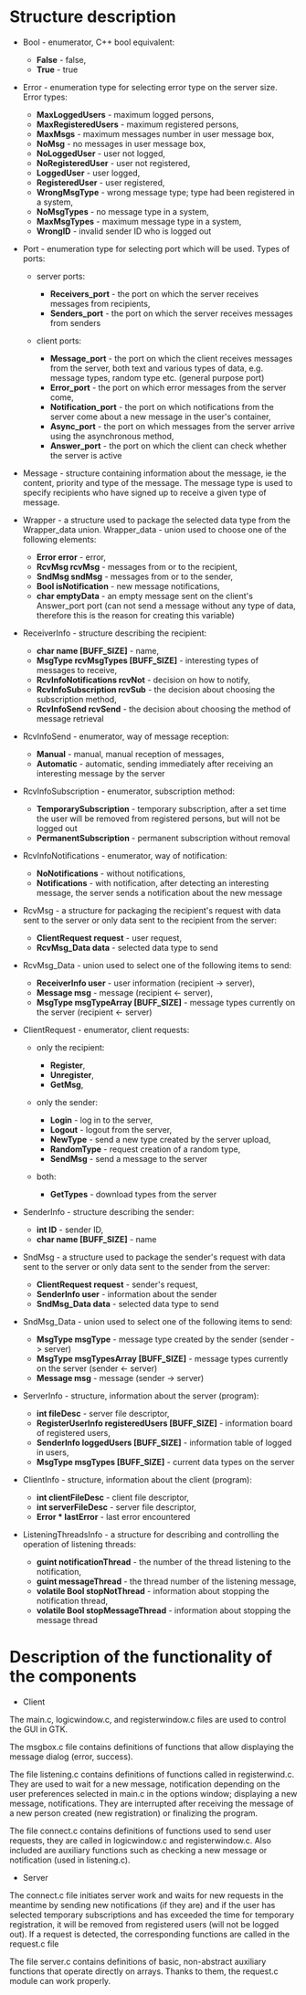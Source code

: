 Structure description
=======================


- Bool - enumerator, C++ bool equivalent:
  - **False** - false,
  - **True** - true



- Error - enumeration type for selecting error type on the server size.
  Error types:
  - **MaxLoggedUsers** - maximum logged persons,
  - **MaxRegisteredUsers** - maximum registered persons,
  - **MaxMsgs** - maximum messages number in user message box,
  - **NoMsg** - no messages in user message box,
  - **NoLoggedUser** - user not logged,
  - **NoRegisteredUser** - user not registered,
  - **LoggedUser** - user logged,
  - **RegisteredUser** - user registered,
  - **WrongMsgType** - wrong message type; type had been registered in a system,
  - **NoMsgTypes** - no message type in a system,
  - **MaxMsgTypes** - maximum message type in a system,
  - **WrongID** - invalid sender ID who is logged out




- Port - enumeration type for selecting port which will be used.
  Types of ports:
  - server ports:
    - **Receivers_port** - the port on which the server receives messages from recipients,
    - **Senders_port** - the port on which the server receives messages from senders

  - client ports:
    - **Message_port** - the port on which the client receives messages from the server, both text and various types of data, e.g. message types, random type etc. (general purpose port)
    - **Error_port** - the port on which error messages from the server come,
    - **Notification_port** - the port on which notifications from the server come about a new message in the user's container,
    - **Async_port** - the port on which messages from the server arrive using the asynchronous method,
    - **Answer_port** - the port on which the client can check whether the server is active





- Message - structure containing information about the message, ie the content, priority and type of the message.
The message type is used to specify recipients who have signed up to receive a given type of message.







- Wrapper - a structure used to package the selected data type from the Wrapper_data union.
  Wrapper_data - union used to choose one of the following elements:
  - **Error error** - error,
  - **RcvMsg rcvMsg** - messages from or to the recipient,
  - **SndMsg sndMsg** - messages from or to the sender,
  - **Bool isNotification** - new message notifications,
  - **char emptyData** - an empty message sent on the client's Answer_port port (can not send a message without any type of data, therefore this is the reason for creating this variable)



- ReceiverInfo - structure describing the recipient:
  - **char name [BUFF_SIZE]** - name,
  - **MsgType rcvMsgTypes [BUFF_SIZE]** - interesting types of messages to receive,
  - **RcvInfoNotifications rcvNot** - decision on how to notify,
  - **RcvInfoSubscription rcvSub** - the decision about choosing the subscription method,
  - **RcvInfoSend rcvSend** - the decision about choosing the method of message retrieval





- RcvInfoSend - enumerator, way of message reception:
  - **Manual** - manual, manual reception of messages,
  - **Automatic** - automatic, sending immediately after receiving an interesting message by the server




- RcvInfoSubscription - enumerator, subscription method:
  - **TemporarySubscription** - temporary subscription, after a set time the user will be removed from registered persons, but will not be logged out
  - **PermanentSubscription** - permanent subscription without removal




- RcvInfoNotifications - enumerator, way of notification:
  - **NoNotifications** - without notifications,
  - **Notifications** - with notification, after detecting an interesting message, the server sends a notification about the new message




- RcvMsg - a structure for packaging the recipient's request with data sent to the server or only data sent to the recipient from the server:
  - **ClientRequest request** - user request,
  - **RcvMsg_Data data** - selected data type to send



- RcvMsg_Data - union used to select one of the following items to send:
  - **ReceiverInfo user** - user information (recipient -> server),
  - **Message msg** - message (recipient <- server),
  - **MsgType msgTypeArray [BUFF_SIZE]** - message types currently on the server (recipient <- server)




- ClientRequest - enumerator, client requests:
  - only the recipient:
    - **Register**,
    - **Unregister**,
    - **GetMsg**,

  - only the sender:
    - **Login** - log in to the server,
    - **Logout** - logout from the server,
    - **NewType** - send a new type created by the server upload,
    - **RandomType** - request creation of a random type,
    - **SendMsg** - send a message to the server

  - both:
    - **GetTypes** - download types from the server





- SenderInfo - structure describing the sender:
  - **int ID** - sender ID,
  - **char name [BUFF_SIZE]** - name




- SndMsg - a structure used to package the sender's request with data sent to the server or only data sent to the sender from the server:
  - **ClientRequest request** - sender's request,
  - **SenderInfo user** - information about the sender
  - **SndMsg_Data data** - selected data type to send




- SndMsg_Data - union used to select one of the following items to send:
  - **MsgType msgType** - message type created by the sender (sender -> server)
  - **MsgType msgTypesArray [BUFF_SIZE]** - message types currently on the server (sender <- server)
  - **Message msg** - message (sender -> server)





- ServerInfo - structure, information about the server (program):
  - **int fileDesc** - server file descriptor,
  - **RegisterUserInfo registeredUsers [BUFF_SIZE]** - information board of registered users,
  - **SenderInfo loggedUsers [BUFF_SIZE]** - information table of logged in users,
  - **MsgType msgTypes [BUFF_SIZE]** - current data types on the server





- ClientInfo - structure, information about the client (program):
  - **int clientFileDesc** - client file descriptor,
  - **int serverFileDesc** - server file descriptor,
  - **Error * lastError** - last error encountered





- ListeningThreadsInfo - a structure for describing and controlling the operation of listening threads:
  - **guint notificationThread** - the number of the thread listening to the notification,
  - **guint messageThread** - the thread number of the listening message,
  - **volatile Bool stopNotThread** - information about stopping the notification thread,
  - **volatile Bool stopMessageThread** - information about stopping the message thread


Description of the functionality of the components
=======================

- Client




The main.c, logicwindow.c, and registerwindow.c files are used to control the GUI in GTK.

The msgbox.c file contains definitions of functions that allow displaying the message dialog (error, success).

The file listening.c contains definitions of functions called in registerwind.c. They are used to wait for a new message, notification depending on the user preferences selected in main.c in the options window; displaying a new message, notifications. They are interrupted after receiving the message of a new person created (new registration) or finalizing the program.

The file connect.c contains definitions of functions used to send user requests, they are called in logicwindow.c and registerwindow.c.
Also included are auxiliary functions such as checking a new message or notification (used in listening.c).




- Server


The connect.c file initiates server work and waits for new requests in the meantime by sending new notifications (if they are) and if the user has selected temporary subscriptions and has exceeded the time for temporary registration, it will be removed from registered users (will not be logged out). If a request is detected, the corresponding functions are called in the request.c file


The file server.c contains definitions of basic, non-abstract auxiliary functions that operate directly on arrays. Thanks to them, the request.c module can work properly.
